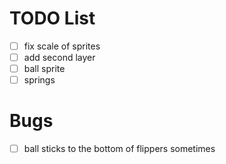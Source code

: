 # TODO List

- [ ] fix scale of sprites
- [ ] add second layer
- [ ] ball sprite
- [ ] springs

# Bugs

- [ ] ball sticks to the bottom of flippers sometimes
